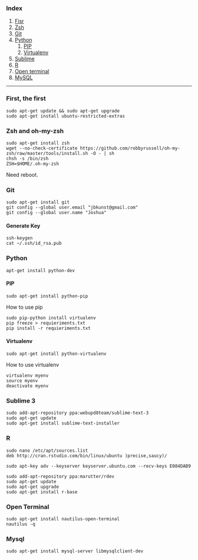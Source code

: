 ### Index

1. [Fisr](#first-the-first)
2. [Zsh](#zsh-and-oh-my-zsh)
3. [Git](#git)
4. [Python](#python)
	1. [PIP](#pip)
	2. [Virtualenv](#virtualenv)
5. [Sublime](#sublime)
6. [R](#r)
7. [Open terminal](#open-terminal)
8. [MySQL](#myslq)

***

### First, the first
```
sudo apt-get update && sudo apt-get upgrade
sudo apt-get install ubuntu-restricted-extras
```

### Zsh and oh-my-zsh
```
sudo apt-get install zsh
wget --no-check-certificate https://github.com/robbyrussell/oh-my-zsh/raw/master/tools/install.sh -O - | sh
chsh -s /bin/zsh
ZSH=$HOME/.oh-my-zsh
```

Need reboot.


### Git
```
sudo apt-get install git
git config --global user.email "jbkunst@gmail.com"
git config --global user.name "Joshua"
```

#### Generate Key
```
ssh-keygen
cat ~/.ssh/id_rsa.pub
```

### Python

```
apt-get install python-dev
```

#### PIP
```
sudo apt-get install python-pip
```

How to use pip
```
sudo pip-python install virtualenv
pip freeze > requieriments.txt
pip install -r requieriments.txt
```

#### Virtualenv

```
sudo apt-get install python-virtualenv
```


How to use virtualenv
```
virtualenv myenv
source myenv
deactivate myenv
```



### Sublime 3
```
sudo add-apt-repository ppa:webupd8team/sublime-text-3
sudo apt-get update
sudo apt-get install sublime-text-installer
```

### R
```
sudo nano /etc/apt/sources.list    
deb http://cran.rstudio.com/bin/linux/ubuntu )precise,saucy)/
```

```
sudo apt-key adv --keyserver keyserver.ubuntu.com --recv-keys E084DAB9
```

```
sudo add-apt-repository ppa:marutter/rdev
sudo apt-get update
sudo apt-get upgrade
sudo apt-get install r-base
```


### Open Terminal
```
sudo apt-get install nautilus-open-terminal
nautilus -q
```

### Mysql
```
sudo apt-get install mysql-server libmysqlclient-dev
```